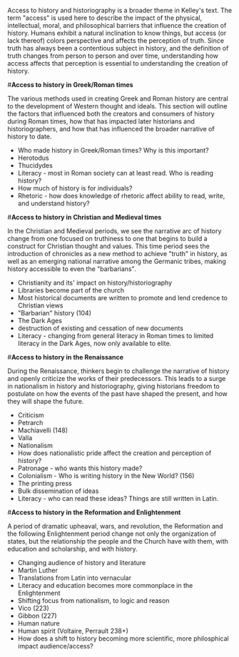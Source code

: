 Access to history and historiography is a broader theme in Kelley's text. The term "access" is used here to describe the impact of the physical, intellectual, moral, and philosophical barriers that influence the creation of history. Humans exhibit a natural inclination to know things, but access (or lack thereof) colors perspective and affects the perception of truth. Since truth has always been a contentious subject in history, and the definition of truth changes from person to person and over time, understanding how access affects that perception is essential to understanding the creation of history.

#**Access to history in Greek/Roman times**

The various methods used in creating Greek and Roman history are central to the development of Western thought and ideals. This section will outline the factors that influenced both the creators and consumers of history during Roman times, how that has impacted later historians and historiographers, and how that has influenced the broader narrative of history to date.
  * Who made history in Greek/Roman times? Why is this important?
   * Herotodus
   * Thucidydes
  * Literacy - most in Roman society can at least read. Who is reading history?
  * How much of history is for individuals? 
  * Rhetoric - how does knowledge of rhetoric affect ability to read, write, and understand history?

#**Access to history in Christian and Medieval times**

In the Christian and Medieval periods, we see the narrative arc of history change from one focused on truthiness to one that begins to build a construct for Christian thought and values. This time period sees the introduction of chronicles as a new method to achieve "truth" in history, as well as an emerging national narrative among the Germanic tribes, making history accessible to even the "barbarians".
 * Christianity and its' impact on history/historiography
  * Libraries become part of the church 
  * Most historical documents are written to promote and lend credence to Christian views
  * "Barbarian" history (104)
 * The Dark Ages
  * destruction of existing and cessation of new documents
  * Literacy - changing from general literacy in Roman times to limited literacy in the Dark Ages, now only available to elite.

#**Access to history in the Renaissance**

During the Renaissance, thinkers begin to challenge the narrative of history and openly criticize the works of their predecessors. This leads to a surge in nationalism in history and historiography, giving historians freedom to postulate on how the events of the past have shaped the present, and how they will shape the future.
  * Criticism
   * Petrarch
   * Machiavelli (148)
   * Valla
  * Nationalism
   * How does nationalistic pride affect the creation and perception of history?
  * Patronage - who wants this history made?
  * Colonialism - Who is writing history in the New World? (156)
  * The printing press
   * Bulk dissemination of ideas
   * Literacy - who can read these ideas? Things are still written in Latin.


#**Access to history in the Reformation and Enlightenment**

A period of dramatic upheaval, wars, and revolution, the Reformation and the following Enlightenment period change not only the organization of states, but the relationship the people and the Church have with them, with education and scholarship, and with history. 
  * Changing audience of history and literature
   * Martin Luther
   * Translations from Latin into vernacular
  * Literacy and education becomes more commonplace in the Enlightenment
  * Shifting focus from nationalism, to logic and reason
   * Vico (223)
   * Gibbon (227)
   * Human nature 
   * Human spirit (Voltaire, Perrault 238+)
  * How does a shift to history becoming more scientific, more philosphical impact audience/access?
